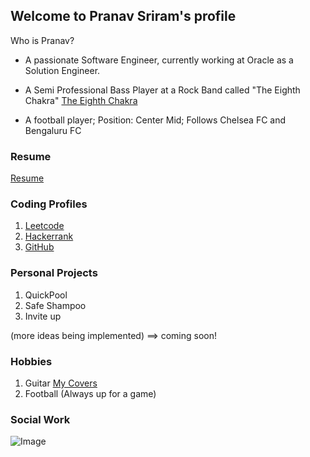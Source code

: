 ## Welcome to Pranav Sriram's profile

Who is Pranav?
  - A passionate Software Engineer, currently working at Oracle as a Solution Engineer.
    
  - A Semi Professional Bass Player at a Rock Band called "The Eighth Chakra"
    [The Eighth Chakra](https://www.youtube.com/watch?v=87GfwxmVnrs)
    
  - A football player; Position: Center Mid; Follows Chelsea FC and Bengaluru FC

### Resume 

[Resume](https://drive.google.com/open?id=1OTeV50gMASLI3zblUhgi2S-n4QLgtjLn)


### Coding Profiles

1. [Leetcode](https://leetcode.com/pranavsriram8/)
2. [Hackerrank](https://www.hackerrank.com/pranavsriram8)
3. [GitHub](https://github.com/pranavsriram8)

### Personal Projects
 1. QuickPool 
 2. Safe Shampoo
 3. Invite up
 
 (more ideas being implemented) ==> coming soon!
    
### Hobbies 
  1. Guitar [My Covers](https://www.instagram.com/pranav_sriram8/)
  2. Football (Always up for a game)


### Social Work


![Image](https://lh3.googleusercontent.com/-j6SmJjPKiEc/WAG5DESoc_I/AAAAAAAAIMc/72gmHKQq9kIg-rYMSiqTCs7PcDAGJAXLwCEwYBhgL/w280-h280-p/IMG_5295.JPG)
